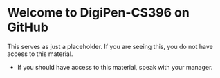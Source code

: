 # Welcome to DigiPen-CS396 on GitHub

This serves as just a placeholder.  If you are seeing this, you do not have access to this material.
- If you should have access to this material, speak with your manager.
